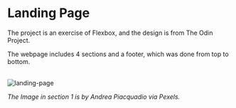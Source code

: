 # Landing Page
<p>The project is an exercise of Flexbox, and the design is from The Odin Project.</p>
The webpage includes 4 sections and a footer, which was done from top to bottom.
<br></br>


![landing-page](https://user-images.githubusercontent.com/98173911/162707240-2cf6b64e-7420-4fa7-927d-47bf3e31f76e.png)
<p><em>The Image in section 1 is by Andrea Piacquadio via Pexels.</em></p>
